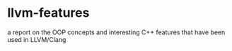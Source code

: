 # llvm-features
a report on the OOP concepts and interesting C++ features that have been used in LLVM/Clang
